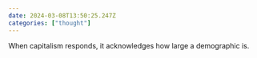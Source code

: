 ```yaml
---
date: 2024-03-08T13:50:25.247Z
categories: ["thought"]
---
```

When capitalism responds, it acknowledges how large a demographic is.
